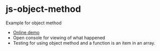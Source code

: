 # js-object-method
Example for object method

* [Online demo](https://nguyenkhois.github.io/js-object-method/views/index.html)
* Open console for viewing of what happened
* Testing for using object method and a function is an item in an array.